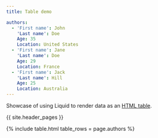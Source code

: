 ```yaml
---
title: Table demo

authors:
  - 'First name': John
    'Last name': Doe
    Age: 35
    Location: United States
  - 'First name': Jane
    'Last name': Doe
    Age: 29
    Location: France
  - 'First name': Jack
    'Last name': Hill
    Age: 25
    Location: Australia
---
```


Showcase of using Liquid to render data as an [HTML table][].

[HTML table]: https://michaelcurrin.github.io/code-cookbook/recipes/jekyll/snippets/html-table.html

{{ site.header_pages }}

{% include table.html table_rows = page.authors %}
